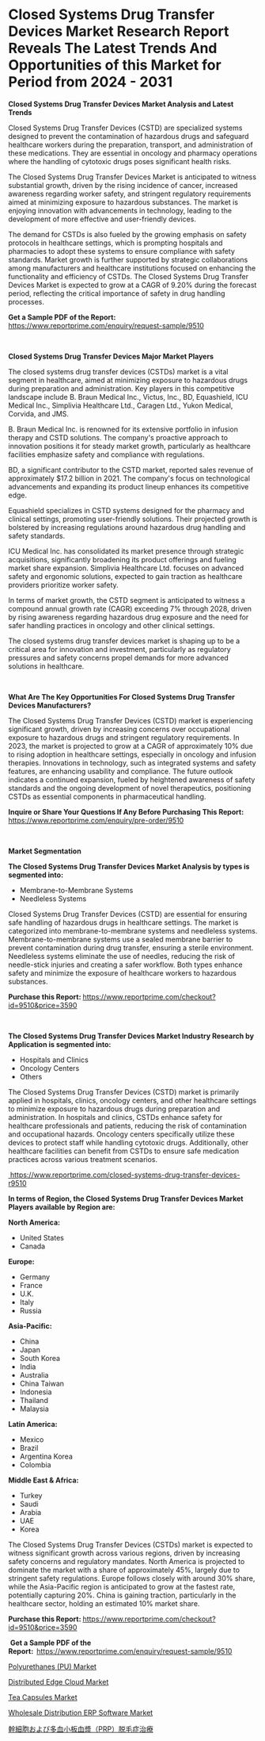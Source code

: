 <p><h1>Closed Systems Drug Transfer Devices Market Research Report Reveals The Latest Trends And Opportunities of this Market for Period from 2024 - 2031</h1></p><p><strong>Closed Systems Drug Transfer Devices Market Analysis and Latest Trends</strong></p>
<p><p>Closed Systems Drug Transfer Devices (CSTD) are specialized systems designed to prevent the contamination of hazardous drugs and safeguard healthcare workers during the preparation, transport, and administration of these medications. They are essential in oncology and pharmacy operations where the handling of cytotoxic drugs poses significant health risks.</p><p>The Closed Systems Drug Transfer Devices Market is anticipated to witness substantial growth, driven by the rising incidence of cancer, increased awareness regarding worker safety, and stringent regulatory requirements aimed at minimizing exposure to hazardous substances. The market is enjoying innovation with advancements in technology, leading to the development of more effective and user-friendly devices.</p><p>The demand for CSTDs is also fueled by the growing emphasis on safety protocols in healthcare settings, which is prompting hospitals and pharmacies to adopt these systems to ensure compliance with safety standards. Market growth is further supported by strategic collaborations among manufacturers and healthcare institutions focused on enhancing the functionality and efficiency of CSTDs. The Closed Systems Drug Transfer Devices Market is expected to grow at a CAGR of 9.20% during the forecast period, reflecting the critical importance of safety in drug handling processes.</p></p>
<p><strong>Get a Sample PDF of the Report:&nbsp;</strong> <a href="https://www.reportprime.com/enquiry/request-sample/9510">https://www.reportprime.com/enquiry/request-sample/9510</a></p>
<p>&nbsp;</p>
<p><strong>Closed Systems Drug Transfer Devices Major Market Players</strong></p>
<p><p>The closed systems drug transfer devices (CSTDs) market is a vital segment in healthcare, aimed at minimizing exposure to hazardous drugs during preparation and administration. Key players in this competitive landscape include B. Braun Medical Inc., Victus, Inc., BD, Equashield, ICU Medical Inc., Simplivia Healthcare Ltd., Caragen Ltd., Yukon Medical, Corvida, and JMS.</p><p>B. Braun Medical Inc. is renowned for its extensive portfolio in infusion therapy and CSTD solutions. The company's proactive approach to innovation positions it for steady market growth, particularly as healthcare facilities emphasize safety and compliance with regulations.</p><p>BD, a significant contributor to the CSTD market, reported sales revenue of approximately $17.2 billion in 2021. The company's focus on technological advancements and expanding its product lineup enhances its competitive edge.</p><p>Equashield specializes in CSTD systems designed for the pharmacy and clinical settings, promoting user-friendly solutions. Their projected growth is bolstered by increasing regulations around hazardous drug handling and safety standards.</p><p>ICU Medical Inc. has consolidated its market presence through strategic acquisitions, significantly broadening its product offerings and fueling market share expansion. Simplivia Healthcare Ltd. focuses on advanced safety and ergonomic solutions, expected to gain traction as healthcare providers prioritize worker safety.</p><p>In terms of market growth, the CSTD segment is anticipated to witness a compound annual growth rate (CAGR) exceeding 7% through 2028, driven by rising awareness regarding hazardous drug exposure and the need for safer handling practices in oncology and other clinical settings.</p><p>The closed systems drug transfer devices market is shaping up to be a critical area for innovation and investment, particularly as regulatory pressures and safety concerns propel demands for more advanced solutions in healthcare.</p></p>
<p>&nbsp;</p>
<p><strong>What Are The Key Opportunities For Closed Systems Drug Transfer Devices Manufacturers?</strong></p>
<p><p>The Closed Systems Drug Transfer Devices (CSTD) market is experiencing significant growth, driven by increasing concerns over occupational exposure to hazardous drugs and stringent regulatory requirements. In 2023, the market is projected to grow at a CAGR of approximately 10% due to rising adoption in healthcare settings, especially in oncology and infusion therapies. Innovations in technology, such as integrated systems and safety features, are enhancing usability and compliance. The future outlook indicates a continued expansion, fueled by heightened awareness of safety standards and the ongoing development of novel therapeutics, positioning CSTDs as essential components in pharmaceutical handling.</p></p>
<p><strong>Inquire or Share Your Questions If Any Before Purchasing This Report:</strong> <a href="https://www.reportprime.com/enquiry/pre-order/9510">https://www.reportprime.com/enquiry/pre-order/9510</a></p>
<p>&nbsp;</p>
<p><strong>Market Segmentation</strong></p>
<p><strong>The Closed Systems Drug Transfer Devices Market Analysis by types is segmented into:</strong></p>
<p><ul><li>Membrane-to-Membrane Systems</li><li>Needleless Systems</li></ul></p>
<p><p>Closed Systems Drug Transfer Devices (CSTD) are essential for ensuring safe handling of hazardous drugs in healthcare settings. The market is categorized into membrane-to-membrane systems and needleless systems. Membrane-to-membrane systems use a sealed membrane barrier to prevent contamination during drug transfer, ensuring a sterile environment. Needleless systems eliminate the use of needles, reducing the risk of needle-stick injuries and creating a safer workflow. Both types enhance safety and minimize the exposure of healthcare workers to hazardous substances.</p></p>
<p><strong>Purchase this Report:&nbsp;</strong><a href="https://www.reportprime.com/checkout?id=9510&price=3590">https://www.reportprime.com/checkout?id=9510&price=3590</a></p>
<p>&nbsp;</p>
<p><strong>The Closed Systems Drug Transfer Devices Market Industry Research by Application is segmented into:</strong></p>
<p><ul><li>Hospitals and Clinics</li><li>Oncology Centers</li><li>Others</li></ul></p>
<p><p>The Closed Systems Drug Transfer Devices (CSTD) market is primarily applied in hospitals, clinics, oncology centers, and other healthcare settings to minimize exposure to hazardous drugs during preparation and administration. In hospitals and clinics, CSTDs enhance safety for healthcare professionals and patients, reducing the risk of contamination and occupational hazards. Oncology centers specifically utilize these devices to protect staff while handling cytotoxic drugs. Additionally, other healthcare facilities can benefit from CSTDs to ensure safe medication practices across various treatment scenarios.</p></p>
<p><a href="https://www.reportprime.com/closed-systems-drug-transfer-devices-r9510">&nbsp;https://www.reportprime.com/closed-systems-drug-transfer-devices-r9510</a></p>
<p><strong>In terms of Region, the Closed Systems Drug Transfer Devices Market Players available by Region are:</strong></p>
<p>
    <p> <strong> North America: </strong>
        <ul>
            <li>United States</li>
            <li>Canada</li>
        </ul>
        </p> 
    <p> <strong> Europe: </strong>
        <ul>
            <li>Germany</li>
            <li>France</li>
            <li>U.K.</li>
            <li>Italy</li>
            <li>Russia</li>
        </ul>
        </p> 
    <p> <strong> Asia-Pacific: </strong>
        <ul>
            <li>China</li>
            <li>Japan</li>
            <li>South Korea</li>
            <li>India</li>
            <li>Australia</li>
            <li>China Taiwan</li>
            <li>Indonesia</li>
            <li>Thailand</li>
            <li>Malaysia</li>
        </ul>
        </p> 
    <p> <strong> Latin America: </strong>
        <ul>
            <li>Mexico</li>
            <li>Brazil</li>
            <li>Argentina Korea</li>
            <li>Colombia</li>
        </ul>
        </p> 
    <p> <strong> Middle East & Africa: </strong>
        <ul>
            <li>Turkey</li>
            <li>Saudi</li>
            <li>Arabia</li>
            <li>UAE</li>
            <li>Korea</li>
        </ul>
    </p>
    </p>
<p><p>The Closed Systems Drug Transfer Devices (CSTDs) market is expected to witness significant growth across various regions, driven by increasing safety concerns and regulatory mandates. North America is projected to dominate the market with a share of approximately 45%, largely due to stringent safety regulations. Europe follows closely with around 30% share, while the Asia-Pacific region is anticipated to grow at the fastest rate, potentially capturing 20%. China is gaining traction, particularly in the healthcare sector, holding an estimated 10% market share.</p></p>
<p><strong>Purchase this Report: </strong><a href="https://www.reportprime.com/checkout?id=9510&price=3590">https://www.reportprime.com/checkout?id=9510&price=3590</a></p>
<p>&nbsp;<strong>Get a Sample PDF of the Report:&nbsp;&nbsp;</strong><a href="https://www.reportprime.com/enquiry/request-sample/9510">https://www.reportprime.com/enquiry/request-sample/9510</a></p>
<p><strong></strong></p>
<p><p><a href="https://medium.com/@jakobeblake51/the-market-for-polyurethanes-pu-market-is-examined-in-this-report-along-with-the-factors-that-1854a347f0a2">Polyurethanes (PU) Market</a></p><p><a href="https://www.linkedin.com/pulse/future-ready-strategic-insights-global-distributed-edge-cloud-0bgif?trackingId=tdtQfShnRgafSAHIZH8LFw%3D%3D">Distributed Edge Cloud Market</a></p><p><a href="https://issuu.com/reportprime-2/docs/tea-capsules-market-size-2030.pptx_0d0fd8f1d5ad2a">Tea Capsules Market</a></p><p><a href="https://www.linkedin.com/pulse/wholesale-distribution-erp-software-market-global-regional-mqnmf?trackingId=gRN2jKJBQ4arma6bdbW2Ow%3D%3D">Wholesale Distribution ERP Software Market</a></p><p><a href="https://mercedesyzfi.medium.com/stem-cell-and-platelet-rich-plasma-prp-alopecia-therapies-cc1ceeed89aa">幹細胞および多血小板血漿（PRP）脱毛症治療</a></p></p>